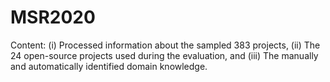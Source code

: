 # MSR2020
Content: 
(i) Processed information about the sampled 383 projects,
(ii) The 24 open-source projects used during the evaluation, 
and (iii) The manually and automatically identified domain knowledge.
